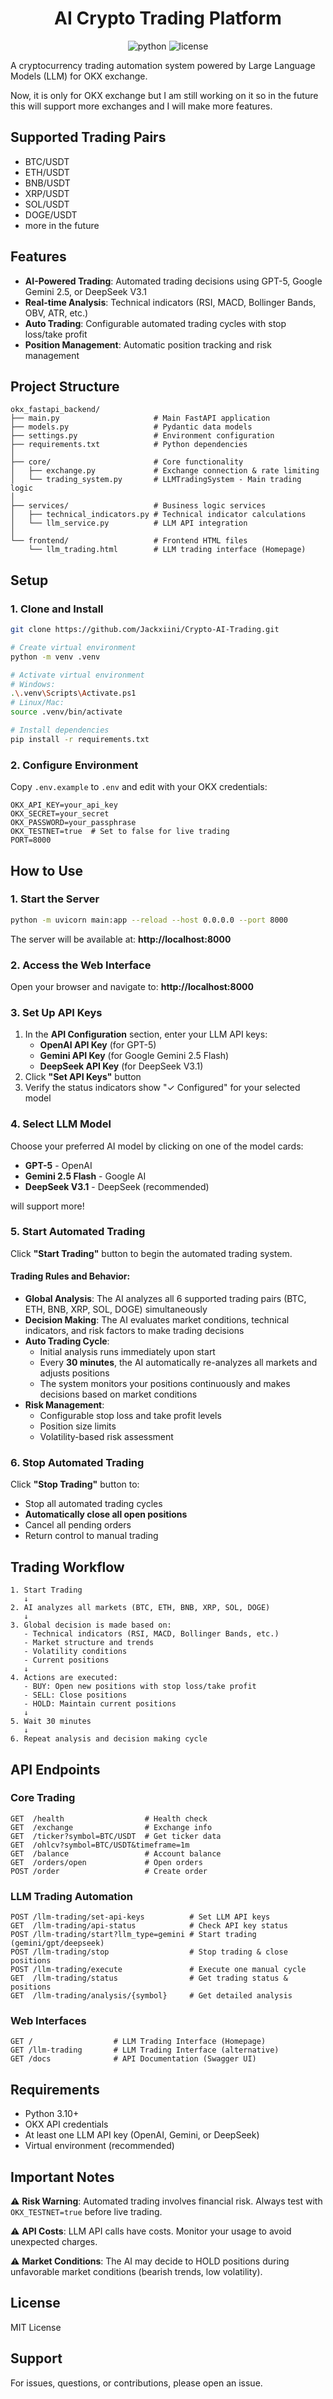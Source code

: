 <h1 align="center">AI Crypto Trading Platform</h1>
<p align="center">
  <img src="https://img.shields.io/badge/Python-3.10%2B-blue" alt="python">
  <img src="https://img.shields.io/github/license/Jackxiini/AI-Crypto-Trader" alt="license">
</p>

A cryptocurrency trading automation system powered by Large Language Models (LLM) for OKX exchange.

Now, it is only for OKX exchange but I am still working on it so in the future this will support more exchanges and I will make more features.

## Supported Trading Pairs

- BTC/USDT
- ETH/USDT
- BNB/USDT
- XRP/USDT
- SOL/USDT
- DOGE/USDT
- more in the future

## Features

- **AI-Powered Trading**: Automated trading decisions using GPT-5, Google Gemini 2.5, or DeepSeek V3.1
- **Real-time Analysis**: Technical indicators (RSI, MACD, Bollinger Bands, OBV, ATR, etc.)
- **Auto Trading**: Configurable automated trading cycles with stop loss/take profit
- **Position Management**: Automatic position tracking and risk management

## Project Structure

```
okx_fastapi_backend/
├── main.py                     # Main FastAPI application
├── models.py                   # Pydantic data models
├── settings.py                 # Environment configuration
├── requirements.txt            # Python dependencies
│
├── core/                       # Core functionality
│   ├── exchange.py             # Exchange connection & rate limiting
│   └── trading_system.py       # LLMTradingSystem - Main trading logic
│
├── services/                   # Business logic services
│   ├── technical_indicators.py # Technical indicator calculations
│   └── llm_service.py          # LLM API integration
│
└── frontend/                   # Frontend HTML files
    └── llm_trading.html        # LLM trading interface (Homepage)
```

## Setup

### 1. Clone and Install

```bash
git clone https://github.com/Jackxiini/Crypto-AI-Trading.git

# Create virtual environment
python -m venv .venv

# Activate virtual environment
# Windows:
.\.venv\Scripts\Activate.ps1
# Linux/Mac:
source .venv/bin/activate

# Install dependencies
pip install -r requirements.txt
```

### 2. Configure Environment

Copy `.env.example` to `.env` and edit with your OKX credentials:

```env
OKX_API_KEY=your_api_key
OKX_SECRET=your_secret
OKX_PASSWORD=your_passphrase
OKX_TESTNET=true  # Set to false for live trading
PORT=8000
```

## How to Use

### 1. Start the Server

```bash
python -m uvicorn main:app --reload --host 0.0.0.0 --port 8000
```

The server will be available at: **http://localhost:8000**

### 2. Access the Web Interface

Open your browser and navigate to: **http://localhost:8000**

### 3. Set Up API Keys

1. In the **API Configuration** section, enter your LLM API keys:
   - **OpenAI API Key** (for GPT-5)
   - **Gemini API Key** (for Google Gemini 2.5 Flash)
   - **DeepSeek API Key** (for DeepSeek V3.1)
2. Click **"Set API Keys"** button
3. Verify the status indicators show "✓ Configured" for your selected model

### 4. Select LLM Model

Choose your preferred AI model by clicking on one of the model cards:
- **GPT-5** - OpenAI
- **Gemini 2.5 Flash** - Google AI 
- **DeepSeek V3.1** - DeepSeek (recommended)

will support more!

### 5. Start Automated Trading

Click **"Start Trading"** button to begin the automated trading system.

#### Trading Rules and Behavior:

- **Global Analysis**: The AI analyzes all 6 supported trading pairs (BTC, ETH, BNB, XRP, SOL, DOGE) simultaneously
- **Decision Making**: The AI evaluates market conditions, technical indicators, and risk factors to make trading decisions
- **Auto Trading Cycle**: 
  - Initial analysis runs immediately upon start
  - Every **30 minutes**, the AI automatically re-analyzes all markets and adjusts positions
  - The system monitors your positions continuously and makes decisions based on market conditions
- **Risk Management**: 
  - Configurable stop loss and take profit levels
  - Position size limits
  - Volatility-based risk assessment

### 6. Stop Automated Trading

Click **"Stop Trading"** button to:
- Stop all automated trading cycles
- **Automatically close all open positions**
- Cancel all pending orders
- Return control to manual trading

## Trading Workflow

```
1. Start Trading
   ↓
2. AI analyzes all markets (BTC, ETH, BNB, XRP, SOL, DOGE)
   ↓
3. Global decision is made based on:
   - Technical indicators (RSI, MACD, Bollinger Bands, etc.)
   - Market structure and trends
   - Volatility conditions
   - Current positions
   ↓
4. Actions are executed:
   - BUY: Open new positions with stop loss/take profit
   - SELL: Close positions
   - HOLD: Maintain current positions
   ↓
5. Wait 30 minutes
   ↓
6. Repeat analysis and decision making cycle
```

## API Endpoints

### Core Trading

```
GET  /health                  # Health check
GET  /exchange                # Exchange info
GET  /ticker?symbol=BTC/USDT  # Get ticker data
GET  /ohlcv?symbol=BTC/USDT&timeframe=1m
GET  /balance                 # Account balance
GET  /orders/open             # Open orders
POST /order                   # Create order
```

### LLM Trading Automation

```
POST /llm-trading/set-api-keys          # Set LLM API keys
GET  /llm-trading/api-status            # Check API key status
POST /llm-trading/start?llm_type=gemini # Start trading (gemini/gpt/deepseek)
POST /llm-trading/stop                  # Stop trading & close positions
POST /llm-trading/execute               # Execute one manual cycle
GET  /llm-trading/status                # Get trading status & positions
GET  /llm-trading/analysis/{symbol}     # Get detailed analysis
```

### Web Interfaces

```
GET /                  # LLM Trading Interface (Homepage)
GET /llm-trading       # LLM Trading Interface (alternative)
GET /docs              # API Documentation (Swagger UI)
```

## Requirements

- Python 3.10+
- OKX API credentials
- At least one LLM API key (OpenAI, Gemini, or DeepSeek)
- Virtual environment (recommended)

## Important Notes

⚠️ **Risk Warning**: Automated trading involves financial risk. Always test with `OKX_TESTNET=true` before live trading.

⚠️ **API Costs**: LLM API calls have costs. Monitor your usage to avoid unexpected charges.

⚠️ **Market Conditions**: The AI may decide to HOLD positions during unfavorable market conditions (bearish trends, low volatility).


## License
MIT License

## Support

For issues, questions, or contributions, please open an issue.

